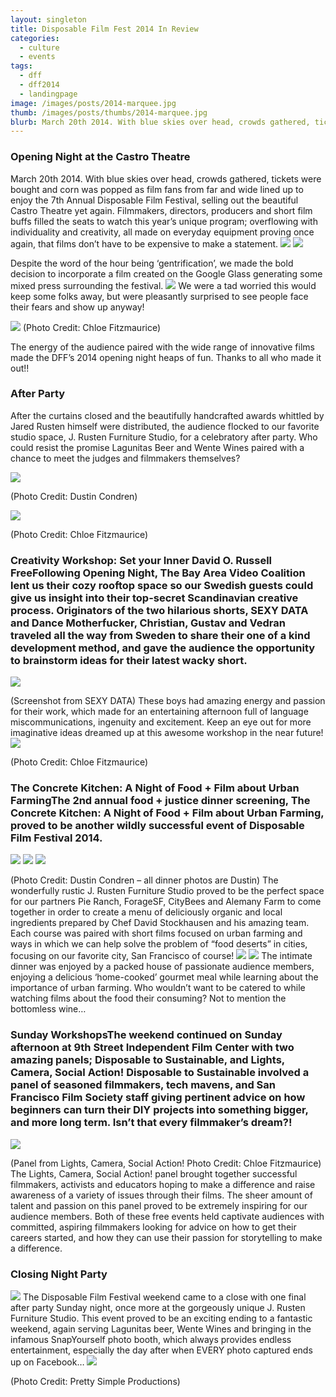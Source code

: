 ```yaml
---
layout: singleton
title: Disposable Film Fest 2014 In Review
categories:
  - culture
  - events
tags:
  - dff
  - dff2014
  - landingpage
image: /images/posts/2014-marquee.jpg
thumb: /images/posts/thumbs/2014-marquee.jpg
blurb: March 20th 2014. With blue skies over head, crowds gathered, tickets were bought and corn was popped as film fans from far and wide lined up to enjoy the 7th Annual Disposable Film Festival
---
```



### Opening Night at the Castro Theatre

March 20th 2014. With blue skies over head, crowds gathered, tickets were bought and corn was popped as film fans from far and wide lined up to enjoy the 7th Annual Disposable Film Festival,  selling out the beautiful Castro Theatre yet again. Filmmakers, directors, producers and short film buffs filled the seats to watch this year’s unique program; overflowing with individuality and creativity, all made on everyday equipment proving once again, that films don’t have to be expensive to make a statement.
<img src="/images/posts/wind-screenshot.jpg">
<img src="/images/posts/mondo-screenshot.jpg">

Despite the word of the hour being ‘gentrification’, we made the bold decision to incorporate a film created on the Google Glass generating some mixed press surrounding the festival.
<img src="/images/posts/catch-screenshot.jpg">
We were a tad worried this would keep some folks away, but were pleasantly surprised to see people face their fears and show up anyway!

<img src="/images/posts/castro-2014.jpg">
(Photo Credit: Chloe Fitzmaurice)

The energy of the audience paired with the wide range of innovative films made the DFF’s 2014 opening night heaps of fun. Thanks to all who made it out!!

### After Party
After the curtains closed and the beautifully handcrafted awards whittled by Jared Rusten himself were distributed, the audience flocked to our favorite studio space, J. Rusten Furniture Studio, for a celebratory after party. Who could resist the promise  Lagunitas Beer and Wente Wines paired with a chance to meet the judges and filmmakers themselves?

<img src="https://farm4.staticflickr.com/3834/13448732653_37c952de6d.jpg">

(Photo Credit: Dustin Condren)

<img src="/images/posts/2014-after-party.jpg">

(Photo Credit: Chloe Fitzmaurice)

### Creativity Workshop: Set your Inner David O. Russell FreeFollowing Opening Night, The Bay Area Video Coalition lent us their cozy rooftop space so our Swedish guests could give us insight into their top-secret Scandinavian creative process. Originators of the two hilarious shorts, SEXY DATA and Dance Motherfucker, Christian, Gustav and Vedran traveled all the way from Sweden to share their one of a kind development method, and gave the audience the opportunity to brainstorm ideas for their latest wacky short.
<img src="/images/posts/sexydata-screenshot.jpg">

(Screenshot from SEXY DATA)
These boys had amazing energy and passion for their work, which made for an entertaining afternoon full of language miscommunications, ingenuity and excitement. Keep an eye out for more imaginative ideas dreamed up at this awesome workshop in the near future!
<img src="/images/posts/2014-creativity-workshop.jpg">

(Photo Credit: Chloe Fitzmaurice)

### The Concrete Kitchen: A Night of Food + Film about Urban FarmingThe 2nd annual food + justice dinner screening, The Concrete Kitchen: A Night of Food + Film about Urban Farming, proved to be another wildly successful event of Disposable Film Festival 2014.
<img src="https://farm4.staticflickr.com/3827/13448627485_9eeecec0e9.jpg">
<img src="https://farm4.staticflickr.com/3797/13448988044_b7aa19fe3d.jpg">
<img src="https://farm4.staticflickr.com/3795/13448618025_1d2c14e40f.jpg">

(Photo Credit: Dustin Condren – all dinner photos are Dustin)
The wonderfully rustic J. Rusten Furniture Studio proved to be the perfect space for our partners Pie Ranch, ForageSF, CityBees and Alemany Farm to come together in order to create a menu of deliciously organic and local ingredients prepared by Chef David Stockhausen and his amazing team. Each course was paired with short films focused on urban farming and ways in which we can help solve the problem of “food deserts” in cities, focusing on our favorite city, San Francisco of course!
<img src="/images/posts/salad.jpg">
<img src="/images/posts/chef.jpg">
The intimate dinner was enjoyed by a packed house of passionate audience members, enjoying a delicious ‘home-cooked’ gourmet meal while learning about the importance of urban farming. Who wouldn’t want to be catered to while watching films about the food their consuming? Not to mention the bottomless wine…
### Sunday WorkshopsThe weekend continued on Sunday afternoon at 9th Street Independent Film Center with two amazing panels; Disposable to Sustainable, and Lights, Camera, Social Action! Disposable to Sustainable involved a panel of seasoned filmmakers, tech mavens, and San Francisco Film Society staff giving pertinent advice on how beginners can turn their DIY projects into something bigger, and more long term. Isn’t that every filmmaker’s dream?!
<img src="/images/posts/lights-camera-social-action.jpg">

(Panel from Lights, Camera, Social Action!
Photo Credit: Chloe Fitzmaurice)
The Lights, Camera, Social Action! panel brought together successful filmmakers, activists and educators hoping to make a difference and raise awareness of a variety of issues through their films. The sheer amount of talent and passion on this panel proved to be extremely inspiring for our audience members. Both of these free events held captivate audiences with committed, aspiring filmmakers looking for advice on how to get their careers started, and how they can use their passion for storytelling to make a difference.

### Closing Night Party

<img src="/images/posts/2014-closing-night.jpg">
The Disposable Film Festival weekend came to a close with one final after party Sunday night, once more at the gorgeously unique J. Rusten Furniture Studio. This event proved to be an exciting ending to a fantastic weekend, again serving Lagunitas beer, Wente Wines and bringing in the infamous SnapYourself photo booth, which always provides endless entertainment, especially the day after when EVERY photo captured ends up on Facebook…
<img src="/images/posts/2014-programs.jpg">

(Photo Credit: Pretty Simple Productions)
